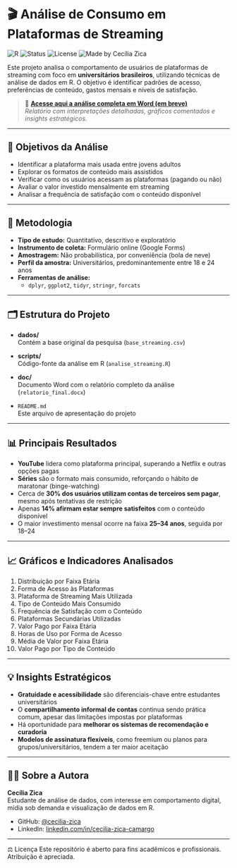 # 🎬 Análise de Consumo em Plataformas de Streaming

![R](https://img.shields.io/badge/Linguagem-R-blue?logo=r)
![Status](https://img.shields.io/badge/Status-Em%20desenvolvimento-yellow)
![License](https://img.shields.io/badge/Licença-MIT-green)
![Made by Cecília Zica](https://img.shields.io/badge/Feito%20por-Cecília%20Zica-purple)

Este projeto analisa o comportamento de usuários de plataformas de streaming com foco em **universitários brasileiros**, utilizando técnicas de análise de dados em R. O objetivo é identificar padrões de acesso, preferências de conteúdo, gastos mensais e níveis de satisfação.

> 📄 **[Acesse aqui a análise completa em Word (em breve)](#)**  
> *Relatório com interpretações detalhadas, gráficos comentados e insights estratégicos.*

---

## 📌 Objetivos da Análise

- Identificar a plataforma mais usada entre jovens adultos
- Explorar os formatos de conteúdo mais assistidos
- Verificar como os usuários acessam as plataformas (pagando ou não)
- Avaliar o valor investido mensalmente em streaming
- Analisar a frequência de satisfação com o conteúdo disponível

---

## 🔬 Metodologia

- **Tipo de estudo:** Quantitativo, descritivo e exploratório  
- **Instrumento de coleta:** Formulário online (Google Forms)  
- **Amostragem:** Não probabilística, por conveniência (bola de neve)  
- **Perfil da amostra:** Universitários, predominantemente entre 18 e 24 anos  
- **Ferramentas de análise:**  
  - `dplyr`, `ggplot2`, `tidyr`, `stringr`, `forcats`

---

## 🗂 Estrutura do Projeto

- **dados/**  
  Contém a base original da pesquisa (`base_streaming.csv`)

- **scripts/**  
  Código-fonte da análise em R (`analise_streaming.R`)

- **doc/**  
  Documento Word com o relatório completo da análise (`relatorio_final.docx`)

- `README.md`  
  Este arquivo de apresentação do projeto

---

## 📊 Principais Resultados

- **YouTube** lidera como plataforma principal, superando a Netflix e outras opções pagas
- **Séries** são o formato mais consumido, reforçando o hábito de maratonar (binge-watching)
- Cerca de **30% dos usuários utilizam contas de terceiros sem pagar**, mesmo após tentativas de restrição
- Apenas **14% afirmam estar sempre satisfeitos** com o conteúdo disponível
- O maior investimento mensal ocorre na faixa **25–34 anos**, seguida por 18–24

---

## 📈 Gráficos e Indicadores Analisados

1. Distribuição por Faixa Etária  
2. Forma de Acesso às Plataformas  
3. Plataforma de Streaming Mais Utilizada  
4. Tipo de Conteúdo Mais Consumido  
5. Frequência de Satisfação com o Conteúdo  
6. Plataformas Secundárias Utilizadas  
7. Valor Pago por Faixa Etária  
8. Horas de Uso por Forma de Acesso  
9. Média de Valor por Faixa Etária  
10. Valor Pago por Tipo de Conteúdo

---

## 💡 Insights Estratégicos

- **Gratuidade e acessibilidade** são diferenciais-chave entre estudantes universitários
- O **compartilhamento informal de contas** continua sendo prática comum, apesar das limitações impostas por plataformas
- Há oportunidade para **melhorar os sistemas de recomendação e curadoria**
- **Modelos de assinatura flexíveis**, como freemium ou planos para grupos/universitários, tendem a ter maior aceitação

---

## 👩‍💻 Sobre a Autora

**Cecília Zica**  
Estudante de análise de dados, com interesse em comportamento digital, mídia sob demanda e visualização de dados em R.

- GitHub: [@cecilia-zica](https://github.com/cecilia-zica)  
- LinkedIn: [linkedin.com/in/cecilia-zica-camargo](https://www.linkedin.com/in/cecilia-zica-camargo/)

---



⚖️ Licença
Este repositório é aberto para fins acadêmicos e profissionais. Atribuição é apreciada.


